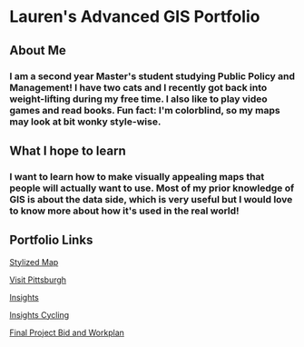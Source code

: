 
# Lauren's Advanced GIS Portfolio

## About Me
### I am a second year Master's student studying Public Policy and Management! I have two cats and I recently got back into weight-lifting during my free time. I also like to play video games and read books. Fun fact: I'm colorblind, so my maps may look at bit wonky style-wise.

## What I hope to learn
### I want to learn how to make visually appealing maps that people will actually want to use. Most of my prior knowledge of GIS is about the data side, which is very useful but I would love to know more about how it's used in the real world!

## Portfolio Links
<a href="https://lweiser2.github.io/Weiser-Portfolio/StylizedMap.html">Stylized Map</a>

<a href="https://lweiser2.github.io/Weiser-Portfolio/VisitPittsburgh.html">Visit Pittsburgh</a>

<a href="https://lweiser2.github.io/Weiser-Portfolio/insights.html">Insights</a>

<a href="https://lweiser2.github.io/Weiser-Portfolio/insights_cycling.html">Insights Cycling</a>

<a href="https://lweiser2.github.io/Weiser-Portfolio/Bidandworkplan.html">Final Project Bid and Workplan</a>
